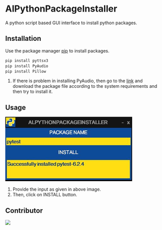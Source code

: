 # AlPythonPackageInstaller

A python script based GUI interface to install python packages.

## Installation

Use the package manager [pip](https://pip.pypa.io/en/stable/) to install packages.

```bash
pip install pyttsx3
pip install PyAudio
pip install Pillow
```
1. If there is problem in installing PyAudio, then go to the [link](https://www.lfd.uci.edu/~gohlke/pythonlibs/) and download the package file according to the system requirements and then try to install it.

## Usage

![](/CapturePythonPackage.JPG)

1. Provide the input as given in above image.
2. Then, click on INSTALL button.

## Contributor

<a href="https://github.com/alankarartist/ALPYTHONPACKAGEINSTALLER/graphs/contributors">
    <img src="https://contrib.rocks/image?repo=alankarartist/ALPYTHONPACKAGEINSTALLER" />
</a>